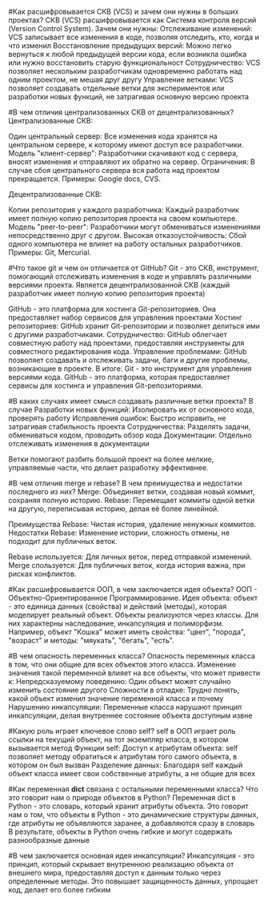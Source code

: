 #Как расшифровывается СКВ (VCS) и зачем они нужны в больших проектах?
СКВ (VCS) расшифровывается как Система контроля версий (Version Control System). 
Зачем они нужны:
Отслеживание изменений: VCS записывает все изменения в коде, позволяя отследить, кто, когда и что изменил
Восстановление предыдущих версий: Можно легко вернуться к любой предыдущей версии кода, если возникла ошибка или нужно восстановить старую функциональност
Сотрудничество: VCS позволяет нескольким разработчикам одновременно работать над одним проектом, не мешая друг другу
Управление ветками: VCS позволяет создавать отдельные ветки для экспериментов или разработки новых функций, не затрагивая основную версию проекта

#В чем отличия централизованных СКВ от децентрализованных?
Централизованные СКВ:

Один центральный сервер: Все изменения кода хранятся на центральном сервере, к которому имеют доступ все разработчики.
Модель "клиент-сервер": Разработчики скачивают код с сервера, вносят изменения и отправляют их обратно на сервер.
Ограничения: В случае сбоя центрального сервера вся работа над проектом прекращается. 
Примеры: Google docs, CVS.

Децентрализованные СКВ:

Копии репозитория у каждого разработчика: Каждый разработчик имеет полную копию репозитория проекта на своем компьютере.
Модель "peer-to-peer": Разработчики могут обмениваться изменениями непосредственно друг с другом. 
Высокая отказоустойчивость: Сбой одного компьютера не влияет на работу остальных разработчиков. 
Примеры: Git, Mercurial.

#Что такое git и чем он отличается от GitHub?
Git - это СКВ, инструмент, помогающий отслеживать изменения в коде и управлять различными версиями проекта. 
Является децентрализованной СКВ (каждый разработчик имеет полную копию репозитория проекта)

GitHub - это платформа для хостинга Git-репозиториев. 
Она предоставляет набор сервисов для управления проектами
Хостинг репозиториев: GitHub хранит Git-репозитории и позволяет делиться ими с другими разработчиками.
Сотрудничество: GitHub облегчает совместную работу над проектами, предоставляя инструменты для совместного редактирования кода.
Управление проблемами: GitHub позволяет создавать и отслеживать задачи, баги и другие проблемы, возникающие в проекте.
В итоге:
Git - это инструмент для управления версиями кода.
GitHub - это платформа, которая предоставляет сервисы для хостинга и управления Git-репозиториями. 

#В каких случаях имеет смысл создавать различные ветки проекта?
В случае
Разработки новых функций: Изолировать их от основного кода, проверять работу
Исправления ошибок: Быстро исправить, не затрагивая стабильность проекта
Сотрудничества: Разделять задачи, обмениваться кодом, проводить обзор кода
Документации: Отдельно отслеживать изменения в документации

Ветки помогают разбить большой проект на более мелкие, управляемые части, что делает разработку эффективнее.

#В чем отличия merge и rebase? В чем преимущества и недостатки последнего из них?
Merge: Объединяет ветки, создавая новый коммит, сохраняя полную историю.
Rebase: Перемещает коммиты одной ветки на другую, переписывая историю, делая её более линейной.

Преимущества Rebase: Чистая история, удаление ненужных коммитов.
Недостатки Rebase: Изменение истории, сложность отмены, не подходит для публичных веток.

Rebase используется: Для личных веток, перед отправкой изменений.
Merge спользуется: Для публичных веток, когда история важна, при рисках конфликтов.

#Как расшифровывается ООП, в чем заключается идея объекта?
ООП - Объектно-Ориентированное Программирование.
Идея объекта: объект - это единица данных (свойства) и действий (методы), которая моделирует реальный объект. 
Объекты реализуются через классы. Для них характерны наследование, инкапсуляция и полиморфизм.
Например, объект "Кошка" может иметь свойства: "цвет", "порода", "возраст" и методы: "мяукать", "бегать", "есть".

#В чем опасность переменных класса?
Опасность переменных класса в том, что они общие для всех объектов этого класса. 
Изменение значения такой переменной влияет на все объекты, что может привести к:
Непредсказуемому поведению: Один объект может случайно изменить состояние другого
Сложности в отладке: Трудно понять, какой объект изменил значение переменной класса и почему
Нарушению инкапсуляции: Переменные класса нарушают принцип инкапсуляции, делая внутреннее состояние объекта доступным извне

#Какую роль играет ключевое слово self?
self в ООП играет роль ссылки на текущий объект, на тот экземпляр класса, в котором вызывается метод
Функции self:
Доступ к атрибутам объекта:  self позволяет методу обратиться к атрибутам того самого объекта, в котором он был вызван
Разделение данных:  Благодаря self каждый объект класса имеет свои собственные атрибуты, а не общие для всех

#Как переменная __dict__ связана с остальными переменными класса? Что это говорит нам о природе объектов в Python?
Переменная dict в Python - это словарь, который хранит атрибуты объекта. 
Это говорит нам о том, что объекты в Python - это динамические структуры данных, где атрибуты не объявляются заранее, а добавляются сразу в словарь
В результате, объекты в Python очень гибкие и могут содержать разнообразные данные

#В чем заключается основная идея инкапсуляции?
Инкапсуляция - это принцип, который скрывает внутреннюю реализацию объекта от внешнего мира, предоставляя доступ к данным только через определенные методы. 
Это повышает защищенность данных, упрощает код, делает его более гибким
